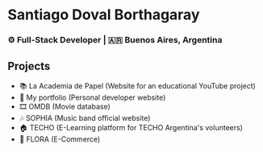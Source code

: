 # Santiago Doval Borthagaray
### ⚙️ Full-Stack Developer | 🇦🇷 Buenos Aires, Argentina 

## Projects

- 📚 La Academia de Papel (Website for an educational YouTube project)
- 💼 My portfolio (Personal developer website)
- 🎞️ OMDB (Movie database)
- 🎶 SOPHIA (Music band official website)
- 🏠 TECHO (E-Learning platform for TECHO Argentina's volunteers)
- 🌱 FLORA (E-Commerce)
